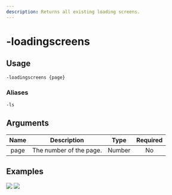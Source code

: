 ```yaml
---
description: Returns all existing loading screens.
---
```


# -loadingscreens

## Usage

```
-loadingscreens {page}
```

### Aliases

```
-ls
```

## Arguments

| Name | Description             | Type   | Required |
| :--: | :---------------------: | :----: | :------: |
| page | The number of the page. | Number | No       |

## Examples

![](https://user-images.githubusercontent.com/111157596/234333536-1f1da54e-edd2-4e01-94b7-ac274ca3c48b.png)
![](https://user-images.githubusercontent.com/111157596/234333584-db818979-12b0-41e3-90c8-453c4ec86e73.png)